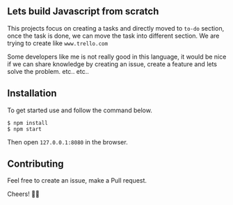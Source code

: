 ## Lets build Javascript from scratch

This projects focus on creating a tasks and directly moved to `to-do` section, once the task is done, we can move the task into different section. We are trying to create like ``www.trello.com``

Some developers like me is not really good in this language, it would be nice if we can share knowledge by creating an issue, create a feature and lets solve the problem. etc.. etc..

## Installation

To get started use and follow the command below.
```
$ npm install
$ npm start
```
Then open `127.0.0.1:8080` in the browser.


## Contributing

Feel free to create an issue, make a Pull request.

Cheers! 🎉🎉
